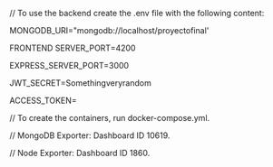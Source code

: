 // To use the backend create the .env file with the following content:

MONGODB_URI="mongodb://localhost/proyectofinal'

FRONTEND SERVER_PORT=4200

EXPRESS_SERVER_PORT=3000

JWT_SECRET=Somethingveryrandom

ACCESS_TOKEN=

// To create the containers, run docker-compose.yml.

// MongoDB Exporter: Dashboard ID 10619.

// Node Exporter: Dashboard ID 1860.
